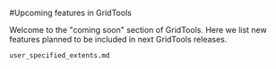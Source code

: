 #Upcoming features in GridTools

Welcome to the "coming soon" section of GridTools. Here we list new features planned to be included in next GridTools releases.

```include
user_specified_extents.md
```

